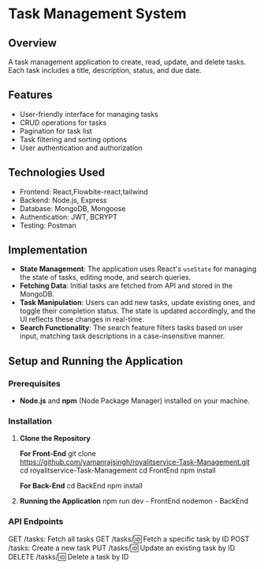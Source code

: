 # Task Management System

## Overview
A task management application to create, read, update, and delete tasks. Each task includes a title, description, status, and due date.

## Features

- User-friendly interface for managing tasks
- CRUD operations for tasks
- Pagination for task list
- Task filtering and sorting options
- User authentication and authorization

## Technologies Used

- Frontend: React,Flowbite-react,tailwind
- Backend: Node.js, Express
- Database: MongoDB, Mongoose
- Authentication: JWT, BCRYPT
- Testing: Postman


## Implementation
- **State Management**: The application uses React's `useState` for managing the state of tasks, editing mode, and search queries.
- **Fetching Data**: Initial tasks are fetched from  API and stored in the MongoDB.
- **Task Manipulation**: Users can add new tasks, update existing ones, and toggle their completion status. The state is updated accordingly, and the UI reflects these changes in real-time.
- **Search Functionality**: The search feature filters tasks based on user input, matching task descriptions in a case-insensitive manner.

## Setup and Running the Application

### Prerequisites
- **Node.js** and **npm** (Node Package Manager) installed on your machine.

### Installation

1. **Clone the Repository**

     **For Front-End**
   git clone https://github.com/yamanrajsingh/royalitservice-Task-Management.git
   cd royalitservice-Task-Management
   cd FrontEnd
   npm install

   **For Back-End**
   cd BackEnd
   npm install
   
3. **Running the Application**
   npm run dev - FrontEnd
   nodemon - BackEnd

### API Endpoints

   GET /tasks: Fetch all tasks
   GET /tasks/:id: Fetch a specific task by ID
   POST /tasks: Create a new task
   PUT /tasks/:id: Update an existing task by ID
   DELETE /tasks/:id: Delete a task by ID














    

